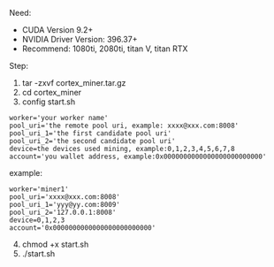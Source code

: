 Need:
- CUDA Version 9.2+
- NVIDIA Driver Version: 396.37+
- Recommend: 1080ti, 2080ti, titan V, titan RTX

Step:
1. tar -zxvf cortex_miner.tar.gz
2. cd cortex_miner
3. config start.sh
```
worker='your worker name'
pool_uri='the remote pool uri, example: xxxx@xxx.com:8008'
pool_uri_1='the first candidate pool uri'
pool_uri_2='the second candidate pool uri'
device=the devices used mining, example:0,1,2,3,4,5,6,7,8
account='you wallet address, example:0x0000000000000000000000000'
```
example:
```
worker='miner1'
pool_uri='xxxx@xxx.com:8008'
pool_uri_1='yyy@yy.com:8009'
pool_uri_2='127.0.0.1:8008'
device=0,1,2,3
account='0x0000000000000000000000000'
```
4. chmod +x start.sh
5. ./start.sh
